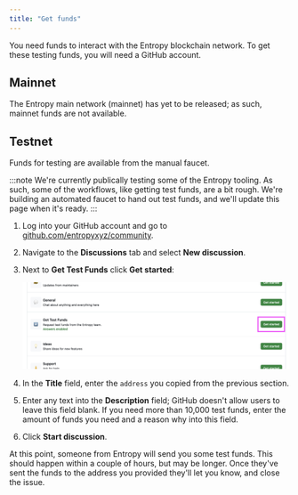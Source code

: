 ```yaml
---
title: "Get funds"
---
```


You need funds to interact with the Entropy blockchain network. To get these testing funds, you will need a GitHub account.

## Mainnet

The Entropy main network (mainnet) has yet to be released; as such, mainnet funds are not available.

## Testnet

Funds for testing are available from the manual faucet.

:::note
We're currently publically testing some of the Entropy tooling. As such, some of the workflows, like getting test funds, are a bit rough. We're building an automated faucet to hand out test funds, and we'll update this page when it's ready.
:::

1. Log into your GitHub account and go to [github.com/entropyxyz/community](https://github.com/entropyxyz/community).
1. Navigate to the **Discussions** tab and select **New discussion**.
1. Next to **Get Test Funds** click **Get started**:

   ![](./images/get-test-funds-create-test-funds-discussion.png)

1. In the **Title** field, enter the `address` you copied from the previous section.
1. Enter any text into the **Description** field; GitHub doesn't allow users to leave this field blank. If you need more than 10,000 test funds, enter the amount of funds you need and a reason why into this field.
1. Click **Start discussion**.

At this point, someone from Entropy will send you some test funds. This should happen within a couple of hours, but may be longer. Once they've sent the funds to the address you provided they'll let you know, and close the issue.
